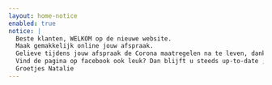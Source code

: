 ```yaml
---
layout: home-notice
enabled: true
notice: |
  Beste klanten, WELKOM op de nieuwe website. 
  Maak gemakkelijk online jouw afspraak. 
  Gelieve tijdens jouw afspraak de Corona maatregelen na te leven, dank u.
  Vind de pagina op facebook ook leuk? Dan blijft u steeds up-to-date ;-)
  Groetjes Natalie
---
```

